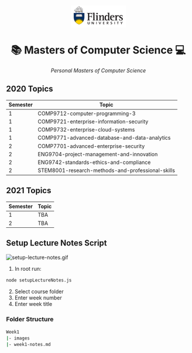 <div align="center">
<p align="center">
  <a href="https://www.nyashanziramasanga.com/">
    <img src="./Assets/images/flinders-university-logo.png" alt="" height="60"/>
  </a>
</p>
    <h1> 
    📚 Masters of Computer Science 💻
    </h1>
    <p>
      <i>Personal Masters of Computer Science </a></i>
    </p>
</div>

## 2020 Topics

| Semester | Topic                                             |
| -------- | ------------------------------------------------- |
| 1        | COMP9712-computer-programming-3                   |
| 1        | COMP9721-enterprise-information-security          |
| 1        | COMP9732-enterprise-cloud-systems                 |
| 1        | COMP9771-advanced-database-and-data-analytics     |
| 2        | COMP7701-advanced-enterprise-security             |
| 2        | ENG9704-project-management-and-innovation         |
| 2        | ENG9742-standards-ethics-and-compliance           |
| 2        | STEM8001-research-methods-and-professional-skills |

## 2021 Topics

| Semester | Topic |
| -------- | ----- |
| 1        | TBA   |
| 2        | TBA   |

## Setup Lecture Notes Script

![setup-lecture-notes.gif](Assets/images/setup-lecture-notes.gif)

1. In root run:

```bash
node setupLectureNotes.js
```

2. Select course folder
3. Enter week number
4. Enter week title

### Folder Structure

```bash
Week1
|- images
|- week1-notes.md
```
